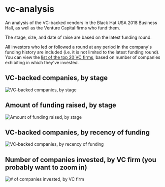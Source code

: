 # vc-analysis
An analysis of the VC-backed vendors in the Black Hat USA 2018 Business Hall, as well as the Venture Capital firms who fund them.

The stage, size, and date of raise are based on the latest funding round.

All investors who led or followed a round at any period in the company's funding history are included (i.e. it is not limited to the latest funding round). You can view the [list of the top 20 VC firms](https://github.com/swagitda/bhusa2018-bizhall/blob/master/vc-analysis/top20-vc.md), based on number of companies exhibiting in which they've invested. 

## VC-backed companies, by stage
![VC-backed companies, by stage](https://github.com/swagitda/bhusa2018-bizhall/blob/master/vc-analysis/vc-by-round.png)

## Amount of funding raised, by stage
![Amount of funding raised, by stage](https://github.com/swagitda/bhusa2018-bizhall/blob/master/vc-analysis/vc-funding-by-stage.png)

## VC-backed companies, by recency of funding
![VC-backed companies, by recency of funding](https://github.com/swagitda/bhusa2018-bizhall/blob/master/vc-analysis/vc-by-age.png) 

## Number of companies invested, by VC firm (you probably want to zoom in)
![# of companies invested, by VC firm](https://github.com/swagitda/bhusa2018-bizhall/blob/master/vc-analysis/vc-fund-count-with-names.png)


